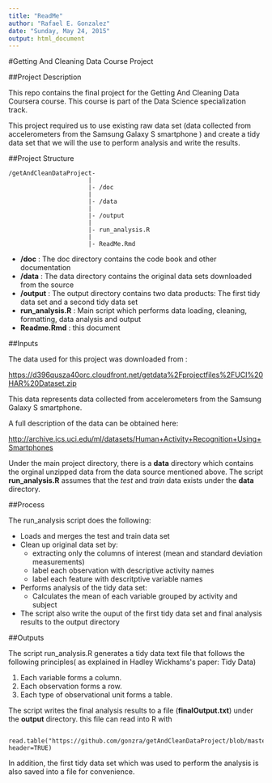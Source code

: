 ```yaml
---
title: "ReadMe"
author: "Rafael E. Gonzalez"
date: "Sunday, May 24, 2015"
output: html_document
---
```


#Getting And Cleaning Data Course Project


##Project Description

This repo contains the final project for the Getting And Cleaning Data Coursera course. This course is part of the Data Science specialization track.

This project required us to use existing raw data set (data collected from accelerometers from the Samsung Galaxy S smartphone ) and create a tidy data set that we will the use to perform analysis and write the results.


##Project Structure

```
/getAndCleanDataProject-
                      |
                      |- /doc
                      |
                      |- /data
                      |
                      |- /output
                      |
                      |- run_analysis.R 
                      |
                      |- ReadMe.Rmd 
```

- **/doc** : The doc directory contains the code book and other documentation
- **/data** : The data directory contains the original data sets downloaded from the source
- **/output** : The output directory contains two data products: The first tidy data set and a second tidy data set
- **run_analysis.R** : Main script which performs data loading, cleaning, formatting, data analysis and output
- **Readme.Rmd** : this document

##Inputs

The data used for this project was downloaded from :

https://d396qusza40orc.cloudfront.net/getdata%2Fprojectfiles%2FUCI%20HAR%20Dataset.zip 

This data represents data collected from accelerometers from the Samsung Galaxy S smartphone.

A full description of the data can be obtained here:

http://archive.ics.uci.edu/ml/datasets/Human+Activity+Recognition+Using+Smartphones 

Under the main project directory, there is a **data** directory which contains the orginal unzipped data from the data source mentioned above. The script **run_analysis.R** assumes that the *test* and *train* data exists under the **data** directory.

##Process

The run_analysis script does the following:

* Loads and merges the test and train data set
* Clean up original data set by:
    + extracting only the columns of interest (mean and standard deviation measurements)
    + label each observation with descriptive activity names
    + label each feature with descritptive variable names
* Performs analysis of the tidy data set:
    + Calculates the mean of each variable grouped by activity and subject
* The script also write the ouput of the first tidy data set and final analysis results to the output directory

##Outputs


The script run_analysis.R generates a tidy data text file that follows the following principles( as explained in Hadley Wickhams's paper: Tidy Data)

1. Each variable forms a column.
2. Each observation forms a row.
3. Each type of observational unit forms a table.

The script writes the final analysis results to a file (**finalOutput.txt**) under the **output** directory.
this file can read into R with 
```
   read.table("https://github.com/gonzra/getAndCleanDataProject/blob/master/output/finalOutput.txt", header=TRUE)
```
In addition, the first tidy data set which was used to perform the analysis is also saved into a file for convenience. 